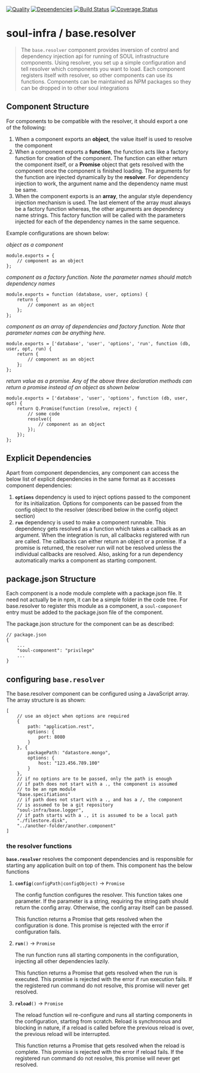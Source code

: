 [![Quality](https://codeclimate.com/github/soul-infra/base.resolver/badges/gpa.svg)](https://codeclimate.com/github/soul-infra/base.resolver)
[![Dependencies](https://david-dm.org/soul-infra/base.resolver.svg)](https://david-dm.org/soul-infra/base.resolver)
[![Build Status](https://secure.travis-ci.org/soul-infra/base.resolver.svg)](https://travis-ci.org/soul-infra/base.resolver)
[![Coverage Status](https://img.shields.io/coveralls/soul-infra/base.resolver.svg)](https://coveralls.io/r/soul-infra/base.resolver)

# soul-infra / base.resolver
> The `base.resolver` component provides inversion of control and dependency injection api for running of SOUL 
> infrastructure components. Using resolver, you set up a simple configuration and tell resolver which components you
> want to load. Each component registers itself with resolver, so other components can use its functions. Components
> can be maintained as NPM packages so they can be dropped in to other soul integrations

## Component Structure

For components to be compatible with the resolver, it should export a one of the following:

 1. When a component exports an **object**, the value itself is used to resolve the component 
 2. When a component exports a **function**, the function acts like a factory function for creation of the component. The 
    function can either return the component itself, or a **Promise** object that gets resolved with the component once
    the component is finished loading. The arguments for the function are injected dynamically by the **resolver**. For
    dependency injection to work, the argument name and the dependency name must be same.
 3. When the component exports is an **array**, the angular style dependency injection mechanism is used. The last element
    of the array must always be a factory function whereas, the other arguments are dependency name strings. This 
    factory function will be called with the parameters injected for each of the dependency names in the same sequence.  

Example configurations are shown below:

_object as a component_

    module.exports = {
        // component as an object
    };

_component as a factory function. Note the parameter names should match dependency names_

    module.exports = function (database, user, options) {
        return {
            // component as an object
        };
    };

_component as an array of dependencies and factory function. Note that parameter names can be anything here._

    module.exports = ['database', 'user', 'options', 'run', function (db, user, opt, run) {
        return {
            // component as an object
        };
    };


_return value as a promise. Any of the above three declaration methods can return a promise instead of an object as 
shown below_

    module.exports = ['database', 'user', 'options', function (db, user, opt) {
        return Q.Promise(function (resolve, reject) {
            // some code
            resolve({
                // component as an object
            });
        });
    };


## Explicit Dependencies

Apart from component dependencies, any component can access the below list of explicit dependencies in the same format as
it accesses component dependencies:

 1. **`options`** dependency is used to inject options passed to the component for its initialization. Options for 
    components can be passed from the config object to the resolver (described below in the config object section)
 2. **`run`** dependency is used to make a component runnable. This dependency gets resolved as a function which takes
    a callback as an argument. When the integration is run, all callbacks registered with run are called. The callbacks
    can either return an object or a promise. If a promise is returned, the resolver run will not be resolved unless 
    the individual callbacks are resolved. Also, asking for a run dependency automatically marks a component as 
    starting component. 
 

## package.json Structure

Each component is a node module complete with a package.json file. It need not actually be in npm, it can be a simple 
folder in the code tree. For base.resolver to register this module as a component, a `soul-component` entry must be
added to the package.json file of the component.

The package.json structure for the component can be as described:

    // package.json
    {
        ...
        "soul-component": "privilege"
        ...
    }

## configuring **`base.resolver`**

The base.resolver component can be configured using a JavaScript array. The array structure is as shown: 

    [
        // use an object when options are required
        {
            path: "application.rest",
            options: {
                port: 8080
            }
        }, {
            packagePath: "datastore.mongo",
            options: {
                host: "123.456.789.100"
            }
        },
        // if no options are to be passed, only the path is enough
        // if path does not start with a ., the component is assumed 
        // to be an npm module
        "base.specifiations"
        // if path does not start with a ., and has a /, the component
        // is assumed to be a git repository
        "soul-infra/base.logger",
        // if path starts with a ., it is assumed to be a local path
        "./filestore.disk",
        "../another-folder/another.component"
    ]

### the resolver functions

**`base.resolver`** resolves the component dependencies and is responsible for starting any application built on top of 
them. This component has the below functions

 1. **`config`**`(configPath|configObject)` &#8594; `Promise`

    The config function configures the resolver. This function takes one parameter. If the parameter is a string, 
    requiring the string path should return the config array. Otherwise, the config array itself can be passed.
    
    This function returns a Promise that gets resolved when the configuration is done. This promise is rejected with 
    the error if configuration fails.

 2. **`run`**`()` &#8594; `Promise`

    The run function runs all starting components in the configuration, injecting all other dependencies lazily.
    
    This function returns a Promise that gets resolved when the run is executed. This promise is rejected with 
    the error if run execution fails. If the registered run command do not resolve, this promise will never get 
    resolved.

 3. **`reload`**`()` &#8594; `Promise`

    The reload function wil re-configure and runs all starting components in the configuration, starting from scratch.
    Reload is synchronous and blocking in nature, if a reload is called before the previous reload is over, the 
    previous reload will be interrupted.
    
    This function returns a Promise that gets resolved when the reload is complete. This promise is rejected with 
    the error if reload fails. If the registered run command do not resolve, this promise will never get resolved.